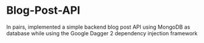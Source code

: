 # Blog-Post-API
In pairs, implemented a simple backend blog post API using MongoDB as database while using the Google Dagger 2 dependency injection framework
